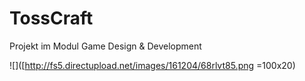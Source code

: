 # TossCraft
Projekt im Modul Game Design &amp; Development

![]([http://fs5.directupload.net/images/161204/68rlvt85.png =100x20)

